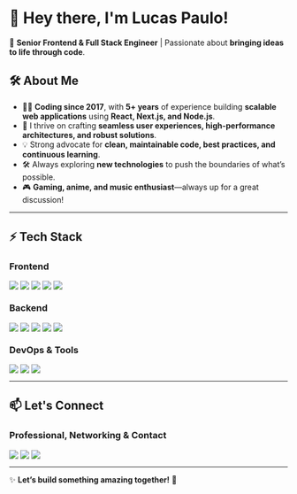 # 👋 Hey there, I'm Lucas Paulo!  

🚀 **Senior Frontend & Full Stack Engineer** | Passionate about **bringing ideas to life through code**.  

## 🛠 About Me  
- 👨‍💻 **Coding since 2017**, with **5+ years** of experience building **scalable web applications** using **React, Next.js, and Node.js**.  
- 🎯 I thrive on crafting **seamless user experiences, high-performance architectures, and robust solutions**.  
- 💡 Strong advocate for **clean, maintainable code, best practices, and continuous learning**.  
- 🛠 Always exploring **new technologies** to push the boundaries of what’s possible.  
- 🎮 **Gaming, anime, and music enthusiast**—always up for a great discussion!  

---

## ⚡ Tech Stack  

### **Frontend**  
<div style="display: flex; flex-wrap: wrap; gap: 4px;">
  <img src="https://img.shields.io/badge/-React-61DAFB?style=flat&logo=react&logoColor=white" />
  <img src="https://img.shields.io/badge/-Next.js-000000?style=flat&logo=next.js" />
  <img src="https://img.shields.io/badge/-Redux-764ABC?style=flat&logo=redux" />
  <img src="https://img.shields.io/badge/-TailwindCSS-38B2AC?style=flat&logo=tailwind-css" />
  <img src="https://img.shields.io/badge/-Framer_Motion-0055FF?style=flat&logo=framer" />
</div>  

### **Backend**  
<div style="display: flex; flex-wrap: wrap; gap: 4px;">
  <img src="https://img.shields.io/badge/-Node.js-339933?style=flat&logo=node.js&logoColor=white" />
  <img src="https://img.shields.io/badge/-NestJS-E0234E?style=flat&logo=nestjs" />
  <img src="https://img.shields.io/badge/-GraphQL-E10098?style=flat&logo=graphql" />
  <img src="https://img.shields.io/badge/-PostgreSQL-316192?style=flat&logo=postgresql" />
  <img src="https://img.shields.io/badge/-MongoDB-47A248?style=flat&logo=mongodb" />
</div>  

### **DevOps & Tools**  
<div style="display: flex; flex-wrap: wrap; gap: 4px;">
  <img src="https://img.shields.io/badge/-Docker-2496ED?style=flat&logo=docker&logoColor=white" />
  <img src="https://img.shields.io/badge/-Git-F05032?style=flat&logo=git&logoColor=white" />
  <img src="https://img.shields.io/badge/-AWS-232F3E?style=flat&logo=amazon-aws" />
</div>  

---

## 📫 Let's Connect  

### **Professional, Networking & Contact**  
<div style="display: flex; flex-wrap: wrap; gap: 4px;">
  <a href="mailto:lucaspaulodev@gmail.com">
    <img src="https://img.shields.io/badge/-Email-D14836?style=flat&logo=gmail&logoColor=white" />
  </a>
  <a href="https://linkedin.com/in/lucaspaulodev">
    <img src="https://img.shields.io/badge/-LinkedIn-0077B5?style=flat&logo=linkedin" />
  </a>
  <a href="https://github.com/lucaspaulodev">
    <img src="https://img.shields.io/badge/-GitHub-181717?style=flat&logo=github" />
  </a>
</div>  

---

✨ **Let’s build something amazing together!** 🚀
